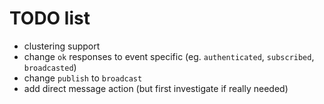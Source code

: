 # TODO list

* clustering support
* change `ok` responses to event specific (eg. `authenticated`, `subscribed`, `broadcasted`)
* change `publish` to `broadcast`
* add direct message action (but first investigate if really needed)
